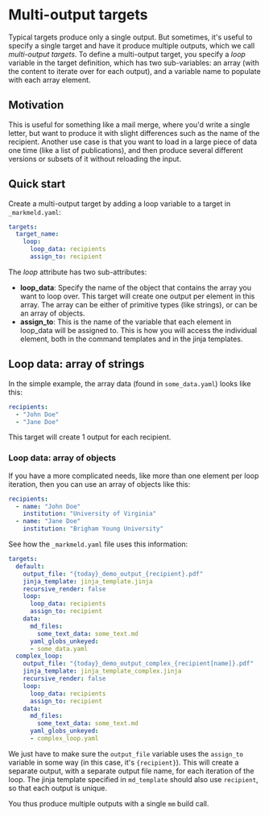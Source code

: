 # Multi-output targets

Typical targets produce only a single output. But sometimes, it's useful to specify a single target and have it produce multiple outputs, which we call *multi-output targets*. To define a multi-output target, you  specify a *loop* variable in the target definition, which has two sub-variables: an array (with the content to iterate over for each output), and a variable name to populate with each array element. 

## Motivation

This is useful for something like a mail merge, where you'd write a single letter, but want to produce it with slight differences such as the name of the recipient. Another use case is that you want to load in a large piece of data one time (like a list of publications), and then produce several different versions or subsets of it without reloading the input.


## Quick start

Create a multi-output target by adding a loop variable to a target in `_markmeld.yaml`:

```yaml
targets:
  target_name:
    loop:
      loop_data: recipients
      assign_to: recipient
```

The *loop* attribute has two sub-attributes:

- **loop_data**: Specify the name of the object that contains the array you want to loop over. This target will create one output per element in this array. The array can be either of primitive types (like strings), or can be an array of objects.
- **assign_to**: This is the name of the variable that each element in loop_data will be assigned to. This is how you will access the individual element, both in the command templates and in the jinja templates.

## Loop data: array of strings

In the simple example, the array data (found in `some_data.yaml`) looks like this:

```yaml
recipients:
  - "John Doe"
  - "Jane Doe"
```

This target will create 1 output for each recipient.

### Loop data: array of objects

If you have a more complicated needs, like more than one element per loop iteration, then you can use an array of objects like this:

```yaml
recipients:
  - name: "John Doe"
    institution: "University of Virginia"
  - name: "Jane Doe"
    institution: "Brigham Young University"
```

See how the `_markmeld.yaml` file uses this information:

```yaml
targets:
  default:
    output_file: "{today}_demo_output_{recipient}.pdf"
    jinja_template: jinja_template.jinja
    recursive_render: false
    loop:
      loop_data: recipients
      assign_to: recipient
    data:
      md_files:
        some_text_data: some_text.md
      yaml_globs_unkeyed:
      - some_data.yaml
  complex_loop:
    output_file: "{today}_demo_output_complex_{recipient[name]}.pdf"
    jinja_template: jinja_template_complex.jinja
    recursive_render: false
    loop:
      loop_data: recipients
      assign_to: recipient
    data:
      md_files:
        some_text_data: some_text.md
      yaml_globs_unkeyed:
      - complex_loop.yaml
```

We just have to make sure the `output_file` variable uses the `assign_to` variable in some way (in this case, it's `{recipient}`). This will create a separate output, with a separate output file name, for each iteration of the loop. The jinja template specified in `md_template` should also use `recipient`, so that each output is unique.

You thus produce multiple outputs with a single `mm` build call.